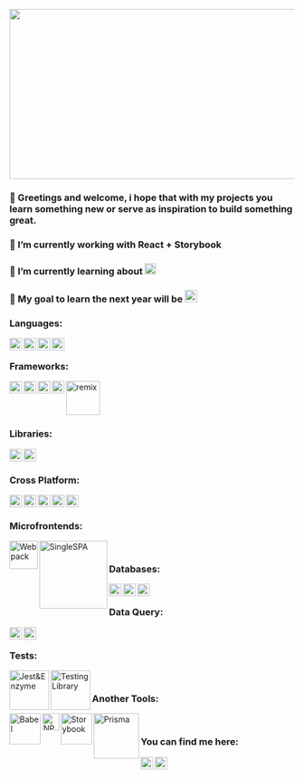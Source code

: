 <p align="center"><img width="700" height ="300" src="https://res.cloudinary.com/dvm6sgg1h/image/upload/v1609026547/v6n1mafwl5cw53bmmt7u.jpg"></p>

### 👋 Greetings and welcome, i hope that with my projects you learn something new or serve as inspiration to build something great. 
### 🔭 I’m currently working with  React + Storybook
### 🌱 I’m currently learning about   <img title="InertiaJs" alt="inertiaJs" width="20px" src="https://avatars.githubusercontent.com/u/47703742?s=200&v=4" />
### 🎯 My goal to learn the next year will be  <img title="Swift" alt="swift" width="22px" src="https://img.icons8.com/color/48/000000/swift.png" />

### Languages:
<img align="left" title="Php" alt="php" width="22px" src="https://img.icons8.com/windows/32/8993C0/php-logo.png" />
<img align="left" title="Javascript" alt="javascript" width="22px" src="https://img.icons8.com/color/48/000000/javascript.png" />
<img align="left" title="Python" alt="python" width="22px" src="https://img.icons8.com/color/48/000000/python.png" />
<img align="left" title="Dart" alt="dart" width="22px" src="https://img.icons8.com/color/48/000000/dart.png" />

</br>

### Frameworks:
<img align="left" title="Laravel" alt="laravel" width="22px" src="https://img.icons8.com/windows/50/EF3B2D/laravel.png" />
<img align="left" title="Vue" alt="vue" width="22px" src="https://img.icons8.com/color/48/000000/vue-js.png" />
<img align="left" title="Angular" alt="angular" width="22px" src="https://img.icons8.com/color/48/000000/angularjs.png" />
<img align="left" title="NEXTJS" alt="nextjs" width="22px" src="https://d2eip9sf3oo6c2.cloudfront.net/tags/images/000/001/074/square_256/nextjs.png" />
 <img title="Remix" alt="remix" width="60px" src="https://i.ytimg.com/vi/4dOAFJUOi-s/maxresdefault.jpg" />

</br>

### Libraries:
<img align="left" title="React" alt="React" width="22px" src="https://img.icons8.com/office/16/000000/react.png" />
<img title="Solid" alt="solid" width="22px" src="https://res.cloudinary.com/dvm6sgg1h/image/upload/v1629061344/gxwpg1uhcnqq8kctdmgg.jpg" />

</br>

### Cross Platform:
<img align="left" title="Ionic" alt="Ionic" width="22px" src="https://img.icons8.com/ios-filled/50/468BFF/ionic.png" />
<img align="left" title="React Native" alt="React Native" width="22px" src="https://img.icons8.com/color/48/000000/react-native.png" />
<img align="left" title="Quasar" alt="Quasar" width="22px" src="https://forum.quasar-framework.org/assets/uploads/profile/1-profileavatar.png" />
<img align="left" title="Flutter" alt="Flutter" width="22px" src="https://img.icons8.com/color/48/000000/flutter.png" />
<img title="Vue Native" alt="vue-native" width="22px" src="https://vue-native.io/images/logo.png" />

</br>

### Microfrontends:
<img align="left" title="Webpack" alt="Webpack" width="50px" src="https://encrypted-tbn0.gstatic.com/images?q=tbn:ANd9GcRrYd4-M-7PM4Vk9F1q_nsZG3v9lZk4kJN6KA&usqp=CAU" />
<img align="left" title="SingleSPA" alt="SingleSPA" width="120px" src="https://res.cloudinary.com/dvm6sgg1h/image/upload/v1623247016/dudahviqalyvx6rkuva6.png" />

</br>

### Databases:
<img align="left" title="MySQL" alt="MySQL" width="22px" src="https://img.icons8.com/ios-filled/50/E48E00/mysql-logo.png" />
<img align="left" title="Postgresql" alt="Postgresql" width="22px" src="https://img.icons8.com/color/48/000000/postgreesql.png" />
<img align="left" title="MongoDB" alt="MongoDB" width="22px" src="https://img.icons8.com/color/48/000000/mongodb.png" />

</br>

### Data Query:
<img align="left" title="Apollo" alt="Apollo" width="22px" src="https://img.icons8.com/color/48/000000/apollo.png" />
<img align="left" title="GraphQL" alt="GraphQL" width="22px" src="https://img.icons8.com/color/48/000000/graphql.png" />

</br>

### Tests:
<img align="left" title="Jest&Enzyme" alt="Jest&Enzyme" width="70px" src="https://encrypted-tbn0.gstatic.com/images?q=tbn:ANd9GcRD1m0e6hPOrO5yYSvRjYEwB-FT2tcB9zC5URCm7fM4CF-tDtwaK07wW3tUd9zQKOFf1q8&usqp=CAU" />
<img align="left" title="Testing Library" alt="Testing Library" width="70px" src="https://miro.medium.com/max/1000/1*FdcfXXlYDEDNGToFjA_B4w.jpeg" />

</br>

### Another Tools:
<img align="left" title="Babel" alt="Babel" width="55px" src="https://encrypted-tbn0.gstatic.com/images?q=tbn:ANd9GcQlMTaDdKGrfuQKZZk-m4IFpxFhEpY_JC_mZw&usqp=CAU" />
<img align="left" title="NPM Library" alt="NPM Library" width="30px" src="https://static.npmjs.com/58a19602036db1daee0d7863c94673a4.png" />
<img align="left" title="Storybook" alt="Storybook" width="55px" src="https://miro.medium.com/max/1200/1*I1bJuD1D5G2FvWP5IVyyFQ.png" />
<img align="left" title="Prisma" alt="Prisma" width="80px" src="https://res.cloudinary.com/dvm6sgg1h/image/upload/v1645113794/whqacvl4s9xcxql3gkvp.png" />

</br>

### You can find me here:
<a href="https://www.facebook.com/JEAL47" target="_blank"><img align="left" title="Facebook" alt="facebook" width="22px" src="https://img.icons8.com/fluent/48/000000/facebook-new.png" /></a>
<a href="https://www.linkedin.com/in/jose-prieto-developer" target="_blank"><img align="left" title="Linkedin" alt="linkedin" width="22px" src="https://img.icons8.com/color/48/000000/linkedin-circled.png" /></a>
